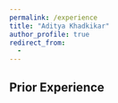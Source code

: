 ```yaml
---
permalink: /experience
title: "Aditya Khadkikar"
author_profile: true
redirect_from: 
  - 
---
```


## Prior Experience
